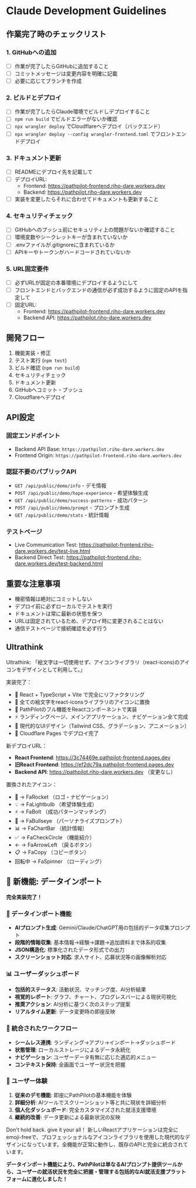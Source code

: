 # Claude Development Guidelines

## 作業完了時のチェックリスト

### 1. GitHubへの追加
- [ ] 作業が完了したらGitHubに追加すること
- [ ] コミットメッセージは変更内容を明確に記載
- [ ] 必要に応じてブランチを作成

### 2. ビルドとデプロイ
- [ ] 作業が完了したらClaude環境でビルドしデプロイすること
- [ ] `npm run build` でビルドエラーがないか確認
- [ ] `npx wrangler deploy` でCloudflareへデプロイ（バックエンド）
- [ ] `npx wrangler deploy --config wrangler-frontend.toml` でフロントエンドデプロイ

### 3. ドキュメント更新
- [ ] READMEにデプロイ先を記載して
- [ ] デプロイURL: 
  - Frontend: https://pathpilot-frontend.riho-dare.workers.dev
  - Backend: https://pathpilot.riho-dare.workers.dev
- [ ] 実装を変更したらそれに合わせてドキュメントも更新すること

### 4. セキュリティチェック
- [ ] GitHubへのプッシュ前にセキュリティ上の問題がないか確認すること
- [ ] 環境変数やシークレットキーが含まれていないか
- [ ] .envファイルが.gitignoreに含まれているか
- [ ] APIキーやトークンがハードコードされていないか

### 5. URL固定要件
- [ ] 必ずURLが固定の本番環境にデプロイするようにして
- [ ] フロントエンドとバックエンドの通信が必ず成功するように固定のAPIを指定して
- [ ] 固定URL:
  - Frontend: https://pathpilot-frontend.riho-dare.workers.dev
  - Backend API: https://pathpilot.riho-dare.workers.dev

## 開発フロー

1. 機能実装・修正
2. テスト実行 (`npm test`)
3. ビルド確認 (`npm run build`)
4. セキュリティチェック
5. ドキュメント更新
6. GitHubへコミット・プッシュ
7. Cloudflareへデプロイ

## API設定

### 固定エンドポイント
- Backend API Base: `https://pathpilot.riho-dare.workers.dev`
- Frontend Origin: `https://pathpilot-frontend.riho-dare.workers.dev`

### 認証不要のパブリックAPI
- `GET /api/public/demo/info` - デモ情報
- `POST /api/public/demo/hope-experience` - 希望体験生成
- `GET /api/public/demo/success-patterns` - 成功パターン
- `POST /api/public/demo/prompt` - プロンプト生成
- `GET /api/public/demo/stats` - 統計情報

### テストページ
- Live Communication Test: https://pathpilot-frontend.riho-dare.workers.dev/test-live.html
- Backend Direct Test: https://pathpilot-frontend.riho-dare.workers.dev/test-backend.html

## 重要な注意事項

- 機密情報は絶対にコミットしない
- デプロイ前に必ずローカルでテストを実行
- ドキュメントは常に最新の状態を保つ
- URLは固定されているため、デプロイ時に変更されることはない
- 通信テストページで接続確認を必ず行う

## Ultrathink

Ultrathink: 「絵文字は一切使用せず、アイコンライブラリ（react-icons)のアイコンをデザインとして利用して。」

実装完了：
- 📍 React + TypeScript + Vite で完全にリファクタリング
- 🎯 全ての絵文字をreact-iconsライブラリのアイコンに置換
- 🚀 PathPilotのフル機能をReactコンポーネントで実装
- ⚡ ランディングページ、メインアプリケーション、ナビゲーション全て完成
- 🎨 現代的なUIデザイン（Tailwind CSS、グラデーション、アニメーション）
- 🔧 Cloudflare Pages でデプロイ完了

新デプロイURL：
- **React Frontend**: https://3c74469e.pathpilot-frontend.pages.dev
- **旧React Frontend**: https://ef2dc79a.pathpilot-frontend.pages.dev
- **Backend API**: https://pathpilot.riho-dare.workers.dev （変更なし）

置換されたアイコン：
- 🚀 → FaRocket （ロゴ・ナビゲーション）
- 💡 → FaLightbulb （希望体験生成）
- ⚡ → FaBolt （成功パターンマッチング）
- 🎯 → FaBullseye （パーソナライズプロンプト）
- 📊 → FaChartBar （統計情報）
- ✅ → FaCheckCircle （機能紹介）
- ← → FaArrowLeft （戻るボタン）
- 📋 → FaCopy （コピーボタン）
- 回転中 → FaSpinner （ローディング）

## 🚀 新機能: データインポート

**完全実装完了！**

### 📱 データインポート機能
- **AIプロンプト生成**: Gemini/Claude/ChatGPT用の包括的データ収集プロンプト
- **段階的情報収集**: 基本情報→経験→課題→追加資料まで体系的収集
- **JSON構造化**: 標準化されたデータ形式での出力
- **スクリーンショット対応**: 求人サイト、応募状況等の画像解析対応

### 📊 ユーザーダッシュボード
- **包括的ステータス**: 活動状況、マッチング度、AI分析結果
- **視覚的レポート**: グラフ、チャート、プログレスバーによる現状可視化
- **推奨アクション**: AI分析に基づく次のステップ提案
- **リアルタイム更新**: データ変更時の即座反映

### 🔄 統合されたワークフロー
- **シームレス連携**: ランディング→アプリ→インポート→ダッシュボード
- **状態管理**: ローカルストレージによるデータ永続化
- **ナビゲーション**: ユーザーデータ有無に応じた適応的メニュー
- **コンテキスト保持**: 全画面でユーザー状況を把握

### 🎯 ユーザー体験
1. **従来のデモ機能**: 即座にPathPilotの基本機能を体験
2. **詳細分析**: AIツールでスクリーンショット等と共に現状を詳細分析
3. **個人化ダッシュボード**: 完全カスタマイズされた就活支援環境
4. **継続的改善**: データ更新による最新状況の反映

Don't hold back. give it your all！
新しいReactアプリケーションは完全にemoji-freeで、プロフェッショナルなアイコンライブラリを使用した現代的なデザインになっています。全機能が正常に動作し、既存のAPIと完全に統合されています。

**データインポート機能により、PathPilotは単なるAIプロンプト提供ツールから、ユーザーの就活状況を完全に把握・管理する包括的なAI就活支援プラットフォームに進化しました！**